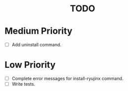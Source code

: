 <h1 align="center">TODO</h1>

# Medium Priority

- [ ] Add uninstall command.

# Low Priority

- [ ] Complete error messages for install-ryujinx command.
- [ ] Write tests.
